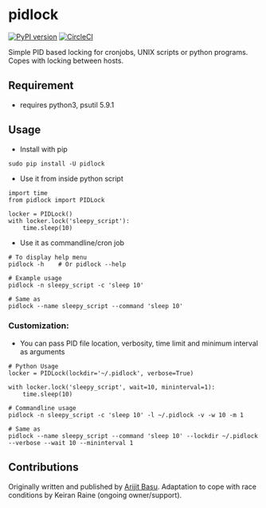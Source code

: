 # pidlock

[![PyPI version](https://img.shields.io/pypi/v/pidlock.svg)](https://pypi.python.org/pypi/pidlock)
[![CircleCI](https://circleci.com/gh/keiranmraine/pidlock/tree/develop.svg?style=svg)](https://circleci.com/gh/keiranmraine/pidlock/tree/develop)

Simple PID based locking for cronjobs, UNIX scripts or python programs.  Copes with locking between hosts.

## Requirement

- requires python3, psutil 5.9.1

## Usage

- Install with pip

```
sudo pip install -U pidlock
```

- Use it from inside python script

```
import time
from pidlock import PIDLock

locker = PIDLock()
with locker.lock('sleepy_script'):
    time.sleep(10)
```

- Use it as commandline/cron job

```
# To display help menu
pidlock -h    # Or pidlock --help

# Example usage
pidlock -n sleepy_script -c 'sleep 10'

# Same as
pidlock --name sleepy_script --command 'sleep 10'
```

### Customization:

- You can pass PID file location, verbosity, time limit and minimum interval as arguments

```
# Python Usage
locker = PIDLock(lockdir='~/.pidlock', verbose=True)

with locker.lock('sleepy_script', wait=10, mininterval=1):
    time.sleep(10)
```

```
# Commandline usage
pidlock -n sleepy_script -c 'sleep 10' -l ~/.pidlock -v -w 10 -m 1

# Same as
pidlock --name sleepy_script --command 'sleep 10' --lockdir ~/.pidlock --verbose --wait 10 --mininterval 1
```

## Contributions

Originally written and published by [Arijit Basu](https://github.com/sayanarijit/).  Adaptation to cope with race conditions
by Keiran Raine (ongoing owner/support).
